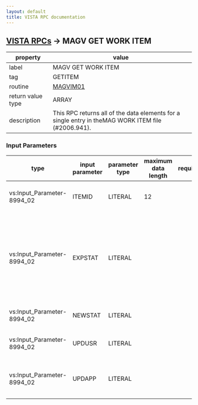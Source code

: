 ```yaml
---
layout: default
title: VISTA RPC documentation
---
```




## [VISTA RPCs](TableOfContent.md) &#8594; MAGV GET WORK ITEM 

 property | value 
--- | --- 
 label | MAGV GET WORK ITEM
 tag | GETITEM
 routine | [MAGVIM01](http://code.osehra.org/dox/Routine_MAGVIM01_source.html)
 return value type | ARRAY
 description | This RPC returns all of the data elements for a single entry in theMAG WORK ITEM file (#2006.941).

### Input Parameters

| type | input parameter | parameter type | maximum data length | required | description | 
| --- | --- | --- | --- | --- | --- | 
| vs:Input_Parameter-8994_02 | ITEMID | LITERAL | 12 |  | This is the item ID used to uniquely identify a work item. | 
| vs:Input_Parameter-8994_02 | EXPSTAT | LITERAL |  |  | This is the expected status of the work item.  If the work item doesnot have the expected status the work item elements will not bereturned and the work item status will not be updated. | 
| vs:Input_Parameter-8994_02 | NEWSTAT | LITERAL |  |  | This is the new status to be filed in the work item. | 
| vs:Input_Parameter-8994_02 | UPDUSR | LITERAL |  |  | This is the user that has updated the work item entry. | 
| vs:Input_Parameter-8994_02 | UPDAPP | LITERAL |  |  | This is the application/service that has updated the work item entry. | 